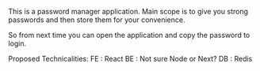 This is a password manager application.
Main scope is to give you strong passwords and then store them for your convenience.

So from next time you can open the application and copy the password to login.

Proposed Technicalities:
FE : React
BE : Not sure Node or Next?
DB : Redis
